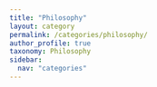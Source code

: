 ```yaml
---
title: "Philosophy"
layout: category
permalink: /categories/philosophy/
author_profile: true
taxonomy: Philosophy
sidebar:
  nav: "categories"
---
```

